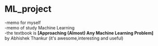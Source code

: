 # ML_project
-memo for myself  
-memo of study Machine Learning  
-the textbook is **[Approaching (Almost) Any Machine Learning Problem]** by Abhishek Thankur (it's awesome,interesting and useful)  
